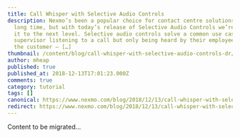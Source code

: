 ```yaml
---
title: Call Whisper with Selective Audio Controls
description: Nexmo’s been a popular choice for contact centre solutions for a
  long time, but with today’s release of Selective Audio Controls we’re taking
  it to the next level. Selective audio controls solve a common use case – a
  supervisor listening to a call but only being heard by their employee and not
  the customer – […]
thumbnail: /content/blog/call-whisper-with-selective-audio-controls-dr/Selective-Audio-Controls_1200x675.jpg
author: mheap
published: true
published_at: 2018-12-13T17:01:23.000Z
comments: true
category: tutorial
tags: []
canonical: https://www.nexmo.com/blog/2018/12/13/call-whisper-with-selective-audio-controls-dr
redirect: https://www.nexmo.com/blog/2018/12/13/call-whisper-with-selective-audio-controls-dr
---
```


Content to be migrated...
